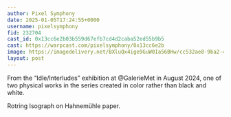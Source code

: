 ```yaml
---
author: Pixel Symphony
date: 2025-01-05T17:24:55+0000
username: pixelsymphony
fid: 232704
cast_id: 0x13cc6e2b03b559d67efb7cd4d2caba52ed55b9b5
cast: https://warpcast.com/pixelsymphony/0x13cc6e2b
image: https://imagedelivery.net/BXluQx4ige9GuW0Ia56BHw/cc532ae8-9ba2-4c4a-79bf-fb33025a3a00/original
layout: post
---
```

From the “Idle/Interludes” exhibition at @GalerieMet in August 2024, one of two physical works in the series created in color rather than black and white.  
  
Rotring Isograph on Hahnemühle paper.  

<img src='https://imagedelivery.net/BXluQx4ige9GuW0Ia56BHw/cc532ae8-9ba2-4c4a-79bf-fb33025a3a00/original' alt='' referrerpolicy='no-referrer'/>